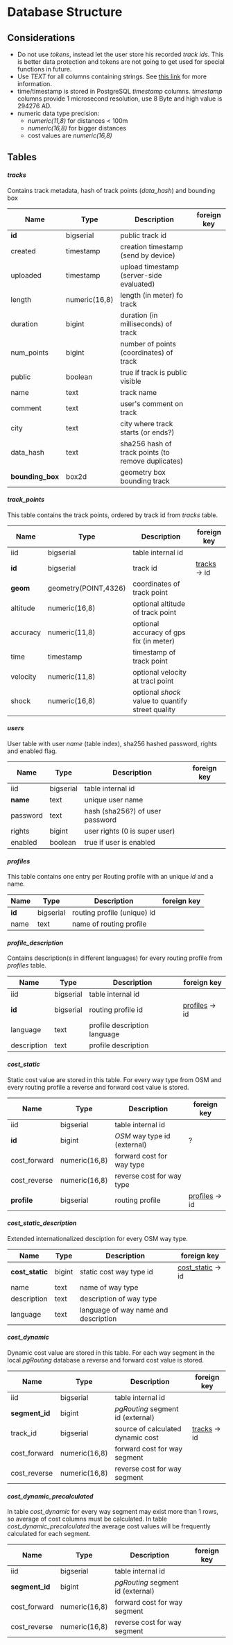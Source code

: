 # Database Structure

## Considerations

* Do not use *tokens*, instead let the user store his recorded *track ids*.
This is better data protection and tokens are not going to get used for special functions in future.
* Use *TEXT* for all columns containing strings.
See [this link](http://www.depesz.com/2010/03/02/charx-vs-varcharx-vs-varchar-vs-text/) for more information.
* time/timestamp is stored in PostgreSQL *timestamp* columns. 
*timestamp* columns provide 1 microsecond resolution, use 8 Byte and high value is 294276 AD.
* numeric data type precision: 
    * *numeric(11,8)* for distances < 100m
    * *numeric(16,8)* for bigger distances
    * cost values are *numeric(16,8)*


## Tables

#### *tracks*

Contains track metadata, hash of track points (*data_hash*) and bounding box

| Name  | Type | Description | foreign key |
|-------|------|-------------|-------------|
| **id** | bigserial | public track id | |
| created | timestamp | creation timestamp (send by device) | |
| uploaded | timestamp | upload timestamp (server-side evaluated) | |
| length | numeric(16,8) | length (in meter) fo track | |
| duration| bigint | duration (in milliseconds) of track | |
| num_points | bigint | number of points (coordinates) of track | |
| public | boolean | true if track is public visible | |
| name | text | track name | |
| comment | text | user's comment on track | |
| city | text | city where track starts (or ends?) | |
| data_hash |text | sha256 hash of track points (to remove duplicates) | |
| **bounding_box** | box2d | geometry box bounding track | |


#### *track_points*

This table contains the track points, ordered by track id from *tracks* table.

| Name  | Type | Description | foreign key |
|-------|------|-------------|-------------|
| iid | bigserial | table internal id | |
| **id** | bigserial | track id | [tracks](#tracks) -> id |
| **geom** | geometry(POINT,4326) | coordinates of track point | |
| altitude | numeric(16,8) | optional altitude of track point | |
| accuracy | numeric(11,8) | optional accuracy of gps fix (in meter) | |
| time | timestamp | timestamp of track point | |
| velocity | numeric(11,8) | optional velocity at tracl point | |
| shock | numeric(16,8) | optional *shock* value to quantify street quality | |


#### *users*

User table with user *name* (table index), sha256 hashed password, rights and enabled flag.

| Name  | Type | Description | foreign key |
|-------|------|-------------|-------------|
| iid | bigserial | table internal id | |
| **name** | text | unique user name | |
| password | text | hash (sha256?) of user password | |
| rights | bigint | user rights (0 is super user) | |
| enabled | boolean | true if user is enabled | |


#### *profiles*

This table contains one entry per Routing profile with an unique *id* and a name.

| Name  | Type | Description | foreign key |
|-------|------|-------------|-------------|
| **id** | bigserial | routing profile (unique) id | |
| name | text | name of routing profile | |


#### *profile_description*

Contains description(s in different languages) for every routing profile from *profiles* table.

| Name  | Type | Description | foreign key |
|-------|------|-------------|-------------|
| iid | bigserial | table internal id | |
| **id** | bigserial | routing profile id | [profiles](#profiles) -> id |
| language | text | profile description language | |
| description | text | profile description | |


#### *cost_static*

Static cost value are stored in this table.
For every way type from OSM and every routing profile a reverse and forward cost value is stored.

| Name  | Type | Description | foreign key |
|-------|------|-------------|-------------|
| iid | bigserial | table internal id | |
| **id** | bigint | *OSM* way type id (external) | ? |
| cost_forward | numeric(16,8) | forward cost for way type | |
| cost_reverse | numeric(16,8) | reverse cost for way type | |
| **profile** | bigserial | routing profile | [profiles](#profiles) -> id |


#### *cost_static_description*

Extended internationalized desciption for every OSM way type.

| Name  | Type | Description | foreign key |
|-------|------|-------------|-------------|
| **cost_static** | bigint | static cost way type id | [cost_static](#cost_static) -> id |
| name | text | name of way type | |
| description | text | description of way type | |
| language | text | language of way name and description | |


#### *cost_dynamic*

Dynamic cost value are stored in this table.
For each way segment in the local *pgRouting* database a reverse and forward cost value is stored.

| Name  | Type | Description | foreign key |
|-------|------|-------------|-------------|
| iid | bigserial | table internal id | |
| **segment_id** | bigint | *pgRouting* segment id (external) | |
| track_id | bigserial | source of calculated dynamic cost | [tracks](#tracks) -> id |
| cost_forward | numeric(16,8) | forward cost for way segment | |
| cost_reverse | numeric(16,8) | reverse cost for way segment | |


#### *cost_dynamic_precalculated*

In table *cost_dynamic* for every way segment may exist more than 1 rows, so average of cost columns must be calculated.
In table *cost_dynamic_precalculated* the average cost values will be frequently calculated for each segment.

| Name  | Type | Description | foreign key |
|-------|------|-------------|-------------|
| iid | bigserial | table internal id | |
| **segment_id** | bigint | *pgRouting* segment id (external) | |
| cost_forward | numeric(16,8) | forward cost for way segment | |
| cost_reverse | numeric(16,8) | reverse cost for way segment | |

